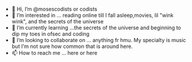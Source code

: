 - 👋 Hi, I’m @mosescodists or codists
- 👀 I’m interested in ... reading online till I fall asleep,movies, lil "wink wink", and the secrets of the universe 
- 🌱 I’m currently learning ...the secrets of the universe and beginning to dip my toes in ofsec and coding
- 💞️ I’m looking to collaborate on ... anything fr hmu. My specialty is music but I'm not sure how common that is around here. 
- 📫 How to reach me ... here or here

<!---
mosescodists/mosescodists is a ✨ special ✨ repository because its `README.md` (this file) appears on your GitHub profile.
You can click the Preview link to take a look at your changes.
--->
